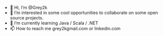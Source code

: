 - 👋 Hi, I’m @Grey2k
- 👀 I’m interested in some cool opportunities to collaborate on some open source projects.
- 🌱 I’m currently learning Java / Scala / .NET
- 📫 How to reach me grey2k<at>gmail.com or linkedin.com

<!---
Grey2k/Grey2k is a ✨ special ✨ repository because its `README.md` (this file) appears on your GitHub profile.
You can click the Preview link to take a look at your changes.
--->
